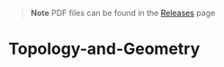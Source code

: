 >**Note**
>PDF files can be found in the [Releases](https://github.com/Zhou-Shangjie/Topology-and-Geometry/releases) page
# Topology-and-Geometry
